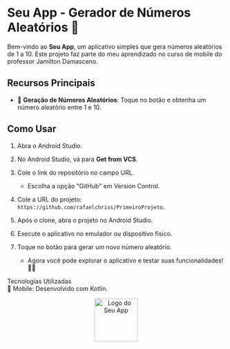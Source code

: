 

# Seu App - Gerador de Números Aleatórios 🎲

Bem-vindo ao **Seu App**, um aplicativo simples que gera números aleatórios de 1 a 10. Este projeto faz parte do meu aprendizado no curso de mobile do professor Jamilton Damasceno.

## Recursos Principais

- 🎲 **Geração de Números Aleatórios**: Toque no botão e obtenha um número aleatório entre 1 e 10.

## Como Usar

1. Abra o Android Studio.

2. No Android Studio, vá para **Get from VCS**.

3. Cole o link do repositório no campo URL.

   - Escolha a opção "GitHub" em Version Control.

4. Cole a URL do projeto: `https://github.com/rafaelchriss/PrimeiroProjeto`.

5. Após o clone, abra o projeto no Android Studio.

6. Execute o aplicativo no emulador ou dispositivo físico.

7. Toque no botão para gerar um novo número aleatório.

   - Agora você pode explorar o aplicativo e testar suas funcionalidades! 🚀✨


Tecnologias Utilizadas
<br>
📱 Mobile: Desenvolvido com Kotlin.



<p align="center">
    <img src="https://github.com/rafaelchriss/PrimeiroProjeto/assets/86614504/062fb28f-86ea-4f52-a26f-f5f64edfe1dd" alt="Logo do Seu App" width="100" height="100">
  </a>
</p>

